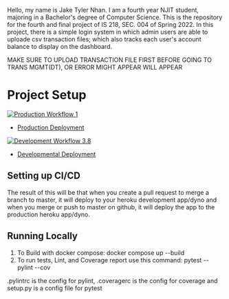 Hello, my name is Jake Tyler Nhan. I am a fourth year NJIT student, majoring in a Bachelor's degree of Computer Science. This is the repository for the fourth and final project of IS 218, SEC. 004 of Spring 2022. In this project, there is a simple login system in which admin users are able to uploade csv transaction files; which also tracks each user's account balance to display on the dashboard.

MAKE SURE TO UPLOAD TRANSACTION FILE FIRST BEFORE GOING TO TRANS MGMT(DT), OR ERROR MIGHT APPEAR WILL APPEAR

# Project Setup

[![Production Workflow 1](https://github.com/jtn24-NJIT/final_flask_Project/actions/workflows/prod.yml/badge.svg)](https://github.com/jtn24-NJIT/final_flask_Project/actions/workflows/prod.yml)

* [Production Deployment](https://jtn24-final-proj-prod.herokuapp.com/)


[![Development Workflow 3.8](https://github.com/jtn24-NJIT/final_flask_Project/actions/workflows/dev.yml/badge.svg)](https://github.com/jtn24-NJIT/final_flask_Project/actions/workflows/dev.yml)

* [Developmental Deployment](https://jtn24-final-proj-dev.herokuapp.com/)


## Setting up CI/CD

The result of this will be that when you create a pull request to merge a branch to master, it will deploy to your
heroku development app/dyno and when you merge or push to master on github, it will deploy the app to the production heroku
app/dyno.

## Running Locally

1. To Build with docker compose:
   docker compose up --build
2. To run tests, Lint, and Coverage report use this command: pytest --pylint --cov

.pylintrc is the config for pylint, .coveragerc is the config for coverage and setup.py is a config file for pytest
